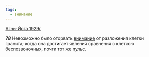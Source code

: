 ```yaml
---
tags:
  - внимание
---
```


[Агни-Йога 1929г](https://127.0.0.1:4002/agni/1929)

___78___
Невозможно было оторвать [внимание](../../../tags/#внимание) от разложения клетки гранита; когда она достигает явления сравнения с клеткою беспозвоночных, почти тот же пульс.